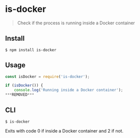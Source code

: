 # is-docker

> Check if the process is running inside a Docker container

## Install

```
$ npm install is-docker
```

## Usage

```js
const isDocker = require('is-docker');

if (isDocker()) {
	console.log('Running inside a Docker container');
***REMOVED***
```

## CLI

```
$ is-docker
```

Exits with code 0 if inside a Docker container and 2 if not.
